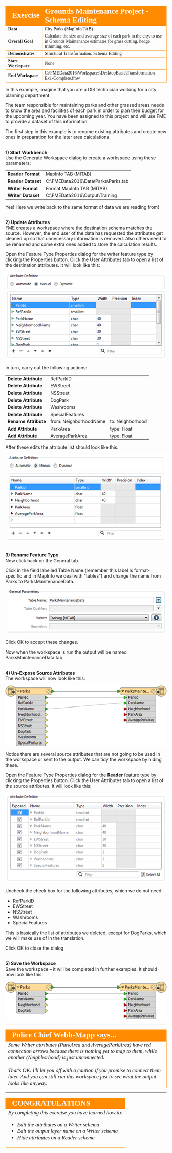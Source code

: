 <!--Exercise Section-->
<!--NB: In GitBook world we don't give a number to exercises-->

<table style="border-spacing: 0px;border-collapse: collapse;font-family:serif">
<tr>
<td style="vertical-align:middle;background-color:darkorange;border: 2px solid darkorange">
<i class="fa fa-cogs fa-lg fa-pull-left fa-fw" style="color:white;padding-right: 12px;vertical-align:text-top"></i>
<span style="color:white;font-size:x-large;font-weight: bold">Exercise</span>
</td>
<td style="border: 2px solid darkorange;background-color:darkorange;color:white">
<span style="color:white;font-size:x-large;font-weight: bold">Grounds Maintenance Project - Schema Editing</span>
</td>
</tr>

<tr>
<td style="border: 1px solid darkorange; font-weight: bold">Data</td>
<td style="border: 1px solid darkorange">City Parks (MapInfo TAB)</td>
</tr>

<tr>
<td style="border: 1px solid darkorange; font-weight: bold">Overall Goal</td>
<td style="border: 1px solid darkorange">Calculate the size and average size of each park in the city, to use in Grounds Maintenance estimates for grass cutting, hedge trimming, etc.</td>
</tr>

<tr>
<td style="border: 1px solid darkorange; font-weight: bold">Demonstrates</td>
<td style="border: 1px solid darkorange">Structural Transformation, Schema Editing</td>
</tr>

<tr>
<td style="border: 1px solid darkorange; font-weight: bold">Start Workspace</td>
<td style="border: 1px solid darkorange">None</td>
</tr>

<tr>
<td style="border: 1px solid darkorange; font-weight: bold">End Workspace</td>
<td style="border: 1px solid darkorange">C:\FMEData2016\Workspaces\DesktopBasic\Transformation-Ex1-Complete.fmw</td>
</tr>

</table>


In this example, imagine that you are a GIS technician working for a city planning department.

The team responsible for maintaining parks and other grassed areas needs to know the area and facilities of each park in order to plan their budget for the upcoming year. You have been assigned to this project and will use FME to provide a dataset of this information.

The first step in this example is to rename existing attributes and create new ones in preparation for the later area calculations.

<br>**1) Start Workbench**
<br>Use the Generate Workspace dialog to create a workspace using these parameters:

<table style="border: 0px">

<tr>
<td style="font-weight: bold">Reader Format</td>
<td style="">MapInfo TAB (MITAB)</td>
</tr>

<tr>
<td style="font-weight: bold">Reader Dataset</td>
<td style="">C:\FMEData2016\Data\Parks\Parks.tab</td>
</tr>

<tr>
<td style="font-weight: bold">Writer Format</td>
<td style="">Format MapInfo TAB (MITAB)</td>
</tr>

<tr>
<td style="font-weight: bold">Writer Dataset</td>
<td style="">C:\FMEData2016\Output\Training</td>
</tr>

</table>

Yes! Here we write back to the same format of data we are reading from!


<br>**2) Update Attributes**
<br>FME creates a workspace where the destination schema matches the source. However, the end user of the data has requested the attributes get cleaned up so that unnecessary information is removed. Also others need to be renamed and some extra ones added to store the calculation results.

Open the Feature Type Properties dialog for the writer feature type by clicking the Properties button. Click the User Attributes tab to open a list of the destination attributes. It will look like this:

![](./Images/Img2.36.Ex1.WriterAttributeSchema.png)

In turn, carry out the following actions:

<table style="border: 0px">

<tr>
<td style="font-weight: bold">Delete Attribute</td>
<td style="">RefParkID</td>
</tr>

<tr>
<td style="font-weight: bold">Delete Attribute</td>
<td style="">EWStreet</td>
</tr>

<tr>
<td style="font-weight: bold">Delete Attribute</td>
<td style="">NSStreet</td>
</tr>

<tr>
<td style="font-weight: bold">Delete Attribute</td>
<td style="">DogPark</td>
</tr>

<tr>
<td style="font-weight: bold">Delete Attribute</td>
<td style="">Washrooms</td>
</tr>

<tr>
<td style="font-weight: bold">Delete Attribute</td>
<td style="">SpecialFeatures</td>
</tr>

<tr>
<td style="font-weight: bold">Rename Attribute</td>
<td style="">from: NeighborhoodName</td>
<td style="">to: Neighborhood</td>
</tr>

<tr>
<td style="font-weight: bold">Add Attribute</td>
<td style="">ParkArea</td>
<td style="">type: Float</td>
</tr>

<tr>
<td style="font-weight: bold">Add Attribute</td>
<td style="">AverageParkArea</td>
<td style="">type: Float</td>
</tr>

</table>


After these edits the attribute list should look like this:

![](./Images/Img2.37.Ex1.WriterAttributeSchemaEdited.png)


<br>**3) Rename Feature Type**
<br>Now click back on the General tab.

Click in the field labelled Table Name (remember this label is format-specific and in MapInfo we deal with "tables") and change the name from Parks to ParksMaintenanceData.

![](./Images/Img2.38.Ex1.WriterGeneralSchemaEdited.png)

Click OK to accept these changes.

Now when the workspace is run the output will be named ParksMaintenanceData.tab 


<br>**4) Un-Expose Source Attributes**
<br>The workspace will now look like this:

![](./Images/Img2.39.Ex1.EditedSchemaOnCanvas.png)

Notice there are several source attributes that are not going to be used in the workspace or sent to the output. We can tidy the workspace by hiding these.

Open the Feature Type Properties dialog for the **Reader** feature type by clicking the Properties button. Click the User Attributes tab to open a list of the source attributes. It will look like this:

![](./Images/Img2.40.Ex1.ReaderAttrSchema.png)

Uncheck the check box for the following attributes, which we do not need:

- RefParkID
- EWStreet
- NSStreet
- Washrooms
- SpecialFeatures

This is basically the list of attributes we deleted, except for DogParks, which we will make use of in the translation.

Click OK to close the dialog.


<br>**5) Save the Workspace**
<br>Save the workspace – it will be completed in further examples. It should now look like this:

![](./Images/Img2.41.Ex1.EditedSchemaOnCanvas.png)


---
<!--Person X Says Section-->

<table style="border-spacing: 0px">
<tr>
<td style="vertical-align:middle;background-color:darkorange;border: 2px solid darkorange">
<i class="fa fa-quote-left fa-lg fa-pull-left fa-fw" style="color:white;padding-right: 12px;vertical-align:text-top"></i>
<span style="color:white;font-size:x-large;font-weight: bold;font-family:serif">Police Chief Webb-Mapp says...</span>
</td>
</tr>

<tr>
<td style="border: 1px solid darkorange">
<span style="font-family:serif; font-style:italic; font-size:larger">
Some Writer attributes (ParkArea and AverageParkArea) have red connection arrows because there is nothing yet to map to them, while another (Neighborhood) is just unconnected. 
<br><br>That's OK. I'll let you off with a caution if you promise to connect them later. And you can still run this workspace just to see what the output looks like anyway.
</span>
</td>
</tr>
</table>

---

<!--Exercise Congratulations Section--> 

<table style="border-spacing: 0px">
<tr>
<td style="vertical-align:middle;background-color:darkorange;border: 2px solid darkorange">
<i class="fa fa-thumbs-o-up fa-lg fa-pull-left fa-fw" style="color:white;padding-right: 12px;vertical-align:text-top"></i>
<span style="color:white;font-size:x-large;font-weight: bold;font-family:serif">CONGRATULATIONS</span>
</td>
</tr>

<tr>
<td style="border: 1px solid darkorange">
<span style="font-family:serif; font-style:italic; font-size:larger">
By completing this exercise you have learned how to:
<br>
<ul><li>Edit the attributes on a Writer schema</li>
<li>Edit the output layer name on a Writer schema</li>
<li>Hide attributes on a Reader schema</li></ul>
</span>
</td>
</tr>
</table>



